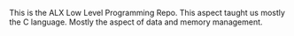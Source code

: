 This is the ALX Low Level Programming Repo. This aspect taught us mostly the C language. Mostly the aspect of data and memory management.
